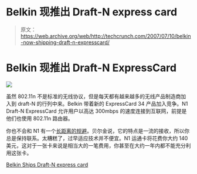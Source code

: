 # Belkin 现推出 Draft-N express card

> 原文：<https://web.archive.org/web/http://techcrunch.com/2007/07/10/belkin-now-shipping-draft-n-expresscard/>

# Belkin 现推出 Draft-N ExpressCard

![](img/27761bb251ed9c2828fdfb92fbac03b7.png)

虽然 802.11n 不是标准的无线协议，但是每天都有越来越多的无线产品制造商加入到 draft-N 的行列中来。Belkin 带着新的 ExpressCard 34 产品加入竞争。N1 Draft-N ExpressCard 允许用户以高达 300mbps 的速度连接到互联网，前提是他们也使用 802.11n 路由器。

你也不会和 N1 有一个[长距离的规避](https://web.archive.org/web/20210417120108/http://www.lyricsdepot.com/yes/long-distance-runaround.html)。贝尔金说，它的特点是一流的接收，所以你总是保持联系。太糟糕了，过早适应技术并不便宜。N1 运通卡将花费你大约 140 美元，这对于一张卡来说是相当大的一笔费用，你甚至在大约一年内都不能充分利用这张卡。

[Belkin Ships Draft-N express card](https://web.archive.org/web/20210417120108/http://www.biosmagazine.co.uk/article.php?id=5319)